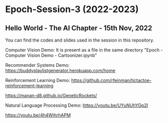 # Epoch-Session-3 (2022-2023)
## Hello World - The AI Chapter - 15th Nov, 2022

You can find the codes and slides used in the session in this repository.

Computer Vision Demo: It is present as a file in the same directory "Epoch - Computer Vision Demo - Cartoonizer.ipynb"

Recommender Systems Demo: https://buddyplaylistgenerator.herokuapp.com/home

Reinforcement Learning Demo: 
  https://github.com/rfeinman/tictactoe-reinforcement-learning
  
  https://manan-d8.github.io/GeneticRockets/
  
Natural Language Processing Demo:
  https://youtu.be/UYuNUhYGp2I
  
  https://youtu.be/4h4WihrhAPM

